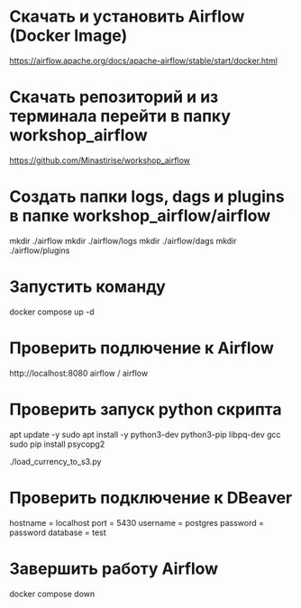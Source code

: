# Скачать и уcтановить Airflow (Docker Image)
https://airflow.apache.org/docs/apache-airflow/stable/start/docker.html

# Скачать репозиторий и из терминала перейти в папку workshop_airflow
https://github.com/Minastirise/workshop_airflow

# Создать папки logs, dags и plugins в папке workshop_airflow/airflow
mkdir ./airflow
mkdir ./airflow/logs
mkdir ./airflow/dags
mkdir ./airflow/plugins

# Запустить команду
docker compose up -d

# Проверить подлючение к Airflow
http://localhost:8080
airflow / airflow 

# Проверить запуск python скрипта
apt update -y
sudo apt install -y python3-dev python3-pip libpq-dev gcc
sudo pip install psycopg2

./load_currency_to_s3.py

# Проверить подключение к DBeaver
hostname = localhost
port = 5430
username = postgres
password = password
database = test

# Завершить работу Airflow

docker compose down
